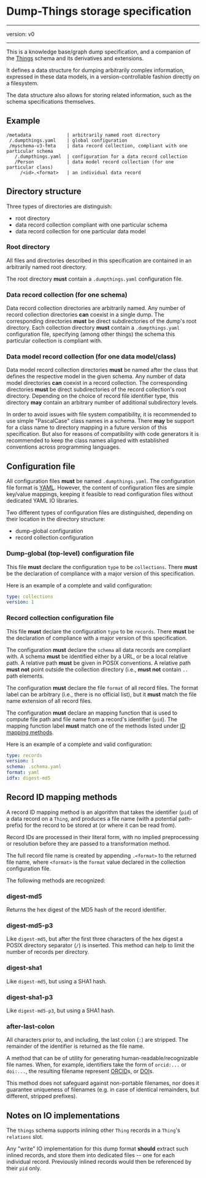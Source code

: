 # Dump-Things storage specification

---

version: v0

---


This is a knowledge base/graph dump specification, and a companion of the [Things](/s/things) schema and its derivatives and extensions.

It defines a data structure for dumping arbitrarily complex information, expressed in these data models, in a version-controllable fashion directly on a filesystem.

The data structure also allows for storing related information, such as the schema specifications themselves.


## Example

```text
/metadata             | arbitrarily named root directory
 /.dumpthings.yaml    | global configuration
 /myschema-v3-fmta    | data record collection, compliant with one particular schema
   /.dumpthings.yaml  | configuration for a data record collection
   /Person            | data model record collection (for one particular class)
     /<id>.<format>   | an individual data record
```


## Directory structure

Three types of directories are distinguish:

- root directory
- data record collection compliant with one particular schema
- data record collection for one particular data model

### Root directory

All files and directories described in this specification are contained in an arbitrarily named root directory.

The root directory **must** contain a `.dumpthings.yaml` configuration file.

### Data record collection (for one schema)

Data record collection directories are arbitrarily named.
Any number of record collection directories **can** coexist in a single dump.
The corresponding directories **must** be direct subdirectories of the dump's root directory.
Each collection directory **must** contain a `.dumpthings.yaml` configuration file, specifying (among other things) the schema this particular collection is compliant with.

### Data model record collection (for one data model/class)

Data model record collection directories **must** be named after the class that defines the respective model in the given schema.
Any number of data model directories **can** coexist in a record collection.
The corresponding directories **must** be direct subdirectories of the record collection's root directory.
Depending on the choice of record file identifier type, this directory **may** contain an arbitrary number of additional subdirectory levels.

In order to avoid issues with file system compatibility, it is recommended to use simple "PascalCase" class names in a schema.
There **may** be support for a class name to directory mapping in a future version of this specification.
But also for reasons of compatibility with code generators it is recommended to keep the class names aligned with established conventions across programming languages.

## Configuration file

All configuration files **must** be named `.dumpthings.yaml`.
The configuration file format is [YAML](https://yaml.org).
However, the content of configuration files are simple key/value mappings, keeping it feasible to read configuration files without dedicated YAML IO libraries.

Two different types of configuration files are distinguished, depending on their location in the directory structure:

- dump-global configuration
- record collection configuration

### Dump-global (top-level) configuration file

This file **must** declare the configuration `type` to be `collections`.
There **must** be the declaration of compliance with a major version of this specification.

Here is an example of a complete and valid configuration:

```yaml
type: collections
version: 1
```

### Record collection configuration file

This file **must** declare the configuration `type` to be `records`.
There **must** be the declaration of compliance with a major version of this specification.

The configuration **must** declare the `schema` all data records are compliant with.
A schema **must** be identified either by a URL, or be a local relative path.
A relative path **must** be given in POSIX conventions.
A relative path **must not** point outside the collection directory (i.e., **must not** contain `..` path elements.

The configuration **must** declare the file `format` of all record files.
The format label can be arbitrary (i.e., there is no official list), but it **must** match the file name extension of all record files.

The configuration **must** declare an mapping function that is used to compute file path and file name from a record's identifier (`pid`).
The mapping function label **must** match one of the methods listed under [ID mapping methods](#record-id-mapping-methods).

Here is an example of a complete and valid configuration:

```yaml
type: records
version: 1
schema: .schema.yaml
format: yaml
idfx: digest-md5
```

## Record ID mapping methods

A record ID mapping method is an algorithm that takes the identifier (`pid`) of a data record on a `Thing`, and produces a file name (with a potential path-prefix) for the record to be stored at (or where it can be read from).

Record IDs are processed in their literal form, with no implied preprocessing or resolution before they are passed to a transformation method.

The full record file name is created by appending `.<format>` to the returned file name, where `<format>` is the `format` value declared in the collection configuration file.

The following methods are recognized:

### digest-md5

Returns the hex digest of the MD5 hash of the record identifier.

### digest-md5-p3

Like `digest-md5`, but after the first three characters of the hex digest a POSIX directory separator (`/`) is inserted.
This method can help to limit the number of records per directory.

### digest-sha1

Like `digest-md5`, but using a SHA1 hash.

### digest-sha1-p3

Like `digest-md5-p3`, but using a SHA1 hash.

### after-last-colon

All characters prior to, and including, the last colon (`:`) are stripped.
The remainder of the identifier is returned as the file name.

A method that can be of utility for generating human-readable/recognizable file names.
When, for example, identifiers take the form of `orcid:...` or `doi:...`, the resulting filename represent [ORCID](https://orcid.org)s, or [DOI](https://doi.org)s.

This method does not safeguard against non-portable filenames, nor does it guarantee uniqueness of filenames (e.g. in case of identical remainders, but different, stripped prefixes).

## Notes on IO implementations

The `things` schema supports inlining other `Thing` records in a `Thing`'s `relations` slot.

Any "write" IO implementation for this dump format **should** extract such inlined records, and store them into dedicated files -- one for each individual record.
Previously inlined records would then be referenced by their `pid` only.
